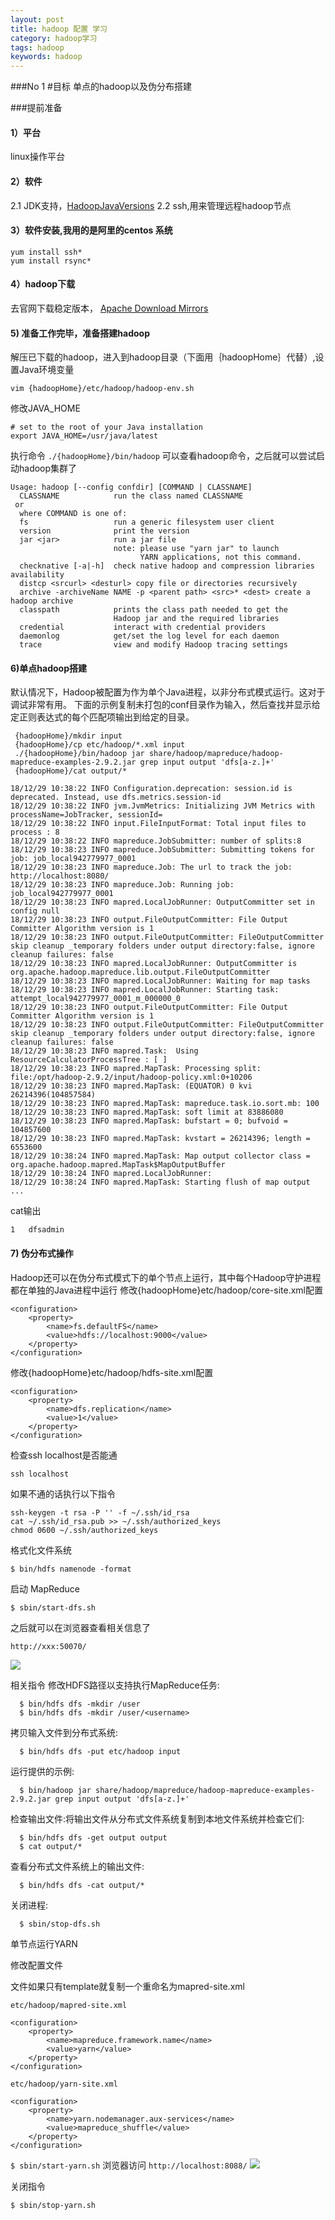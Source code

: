 ```yaml
---
layout: post
title: hadoop 配置 学习
category: hadoop学习
tags: hadoop
keywords: hadoop
---
```

###No 1
#目标
单点的hadoop以及伪分布搭建

###提前准备
#### 1）平台
linux操作平台
#### 2）软件
2.1 JDK支持，<a href="http://wiki.apache.org/hadoop/HadoopJavaVersions">HadoopJavaVersions</a>
2.2 ssh,用来管理远程hadoop节点
#### 3）软件安装,我用的是阿里的centos 系统
```
yum install ssh*
yum install rsync*
```
#### 4）hadoop下载
去官网下载稳定版本， <a href="http://www.apache.org/dyn/closer.cgi/hadoop/common/">Apache Download Mirrors</a>

#### 5) 准备工作完毕，准备搭建hadoop
解压已下载的hadoop，进入到hadoop目录（下面用｛hadoopHome｝代替）,设置Java环境变量
```
vim {hadoopHome}/etc/hadoop/hadoop-env.sh
```
修改JAVA_HOME
```
# set to the root of your Java installation
export JAVA_HOME=/usr/java/latest
```
执行命令
`./{hadoopHome}/bin/hadoop`
可以查看hadoop命令，之后就可以尝试启动hadoop集群了
```
Usage: hadoop [--config confdir] [COMMAND | CLASSNAME]
  CLASSNAME            run the class named CLASSNAME
 or
  where COMMAND is one of:
  fs                   run a generic filesystem user client
  version              print the version
  jar <jar>            run a jar file
                       note: please use "yarn jar" to launch
                             YARN applications, not this command.
  checknative [-a|-h]  check native hadoop and compression libraries availability
  distcp <srcurl> <desturl> copy file or directories recursively
  archive -archiveName NAME -p <parent path> <src>* <dest> create a hadoop archive
  classpath            prints the class path needed to get the
                       Hadoop jar and the required libraries
  credential           interact with credential providers
  daemonlog            get/set the log level for each daemon
  trace                view and modify Hadoop tracing settings

```

#### 6)单点hadoop搭建
默认情况下，Hadoop被配置为作为单个Java进程，以非分布式模式运行。这对于调试非常有用。
下面的示例复制未打包的conf目录作为输入，然后查找并显示给定正则表达式的每个匹配项输出到给定的目录。
```
 {hadoopHome}/mkdir input
 {hadoopHome}/cp etc/hadoop/*.xml input
 ./{hadoopHome}/bin/hadoop jar share/hadoop/mapreduce/hadoop-mapreduce-examples-2.9.2.jar grep input output 'dfs[a-z.]+'
 {hadoopHome}/cat output/*
```
```
18/12/29 10:38:22 INFO Configuration.deprecation: session.id is deprecated. Instead, use dfs.metrics.session-id
18/12/29 10:38:22 INFO jvm.JvmMetrics: Initializing JVM Metrics with processName=JobTracker, sessionId=
18/12/29 10:38:22 INFO input.FileInputFormat: Total input files to process : 8
18/12/29 10:38:22 INFO mapreduce.JobSubmitter: number of splits:8
18/12/29 10:38:23 INFO mapreduce.JobSubmitter: Submitting tokens for job: job_local942779977_0001
18/12/29 10:38:23 INFO mapreduce.Job: The url to track the job: http://localhost:8080/
18/12/29 10:38:23 INFO mapreduce.Job: Running job: job_local942779977_0001
18/12/29 10:38:23 INFO mapred.LocalJobRunner: OutputCommitter set in config null
18/12/29 10:38:23 INFO output.FileOutputCommitter: File Output Committer Algorithm version is 1
18/12/29 10:38:23 INFO output.FileOutputCommitter: FileOutputCommitter skip cleanup _temporary folders under output directory:false, ignore cleanup failures: false
18/12/29 10:38:23 INFO mapred.LocalJobRunner: OutputCommitter is org.apache.hadoop.mapreduce.lib.output.FileOutputCommitter
18/12/29 10:38:23 INFO mapred.LocalJobRunner: Waiting for map tasks
18/12/29 10:38:23 INFO mapred.LocalJobRunner: Starting task: attempt_local942779977_0001_m_000000_0
18/12/29 10:38:23 INFO output.FileOutputCommitter: File Output Committer Algorithm version is 1
18/12/29 10:38:23 INFO output.FileOutputCommitter: FileOutputCommitter skip cleanup _temporary folders under output directory:false, ignore cleanup failures: false
18/12/29 10:38:23 INFO mapred.Task:  Using ResourceCalculatorProcessTree : [ ]
18/12/29 10:38:23 INFO mapred.MapTask: Processing split: file:/opt/hadoop-2.9.2/input/hadoop-policy.xml:0+10206
18/12/29 10:38:23 INFO mapred.MapTask: (EQUATOR) 0 kvi 26214396(104857584)
18/12/29 10:38:23 INFO mapred.MapTask: mapreduce.task.io.sort.mb: 100
18/12/29 10:38:23 INFO mapred.MapTask: soft limit at 83886080
18/12/29 10:38:23 INFO mapred.MapTask: bufstart = 0; bufvoid = 104857600
18/12/29 10:38:23 INFO mapred.MapTask: kvstart = 26214396; length = 6553600
18/12/29 10:38:24 INFO mapred.MapTask: Map output collector class = org.apache.hadoop.mapred.MapTask$MapOutputBuffer
18/12/29 10:38:24 INFO mapred.LocalJobRunner: 
18/12/29 10:38:24 INFO mapred.MapTask: Starting flush of map output
...
```
cat输出
```
1	dfsadmin
```

#### 7) 伪分布式操作
Hadoop还可以在伪分布式模式下的单个节点上运行，其中每个Hadoop守护进程都在单独的Java进程中运行
修改{hadoopHome}etc/hadoop/core-site.xml配置
```
<configuration>
    <property>
        <name>fs.defaultFS</name>
        <value>hdfs://localhost:9000</value>
    </property>
</configuration>
```
修改{hadoopHome}etc/hadoop/hdfs-site.xml配置
```
<configuration>
    <property>
        <name>dfs.replication</name>
        <value>1</value>
    </property>
</configuration>
```
检查ssh localhost是否能通

`ssh localhost`

如果不通的话执行以下指令
```
ssh-keygen -t rsa -P '' -f ~/.ssh/id_rsa
cat ~/.ssh/id_rsa.pub >> ~/.ssh/authorized_keys
chmod 0600 ~/.ssh/authorized_keys
```

格式化文件系统

`$ bin/hdfs namenode -format`

启动 MapReduce

`$ sbin/start-dfs.sh`

之后就可以在浏览器查看相关信息了

`http://xxx:50070/`

<img src="http://github-blog.oss-cn-shenzhen.aliyuncs.com/2019-01-02.png"/>

相关指令
修改HDFS路径以支持执行MapReduce任务:
```
  $ bin/hdfs dfs -mkdir /user
  $ bin/hdfs dfs -mkdir /user/<username>
```
拷贝输入文件到分布式系统:
```
  $ bin/hdfs dfs -put etc/hadoop input
```

运行提供的示例:
```
  $ bin/hadoop jar share/hadoop/mapreduce/hadoop-mapreduce-examples-2.9.2.jar grep input output 'dfs[a-z.]+'
```
检查输出文件:将输出文件从分布式文件系统复制到本地文件系统并检查它们:
```
  $ bin/hdfs dfs -get output output
  $ cat output/*
```

查看分布式文件系统上的输出文件:
```
  $ bin/hdfs dfs -cat output/*
```
关闭进程:
```
  $ sbin/stop-dfs.sh
```
单节点运行YARN

修改配置文件

文件如果只有template就复制一个重命名为mapred-site.xml

`etc/hadoop/mapred-site.xml`

```
<configuration>
    <property>
        <name>mapreduce.framework.name</name>
        <value>yarn</value>
    </property>
</configuration>
```

`etc/hadoop/yarn-site.xml`
```
<configuration>
    <property>
        <name>yarn.nodemanager.aux-services</name>
        <value>mapreduce_shuffle</value>
    </property>
</configuration>
```

`$ sbin/start-yarn.sh`
浏览器访问
`http://localhost:8088/`
<img src="http://github-blog.oss-cn-shenzhen.aliyuncs.com/2019-01-02-2.png"/>

关闭指令

`$ sbin/stop-yarn.sh`